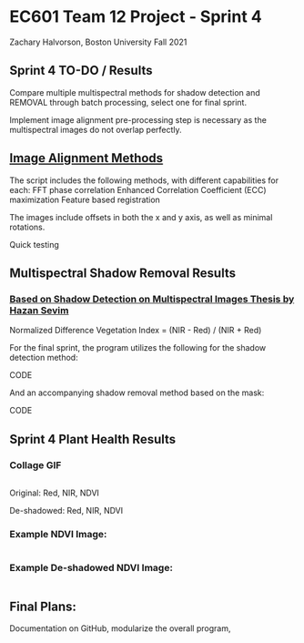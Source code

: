 # EC601 Team 12 Project - Sprint 4
Zachary Halvorson, Boston University Fall 2021


## Sprint 4 TO-DO / Results

Compare multiple multispectral methods for shadow detection and REMOVAL through batch processing, select one for final sprint.

Implement image alignment pre-processing step is necessary as the multispectral images do not overlap perfectly.

## [Image Alignment Methods](https://github.com/khufkens/align_images)

The script includes the following methods, with different capabilities for each:
FFT phase correlation
Enhanced Correlation Coefficient (ECC) maximization
Feature based registration

The images include offsets in both the x and y axis, as well as minimal rotations.

Quick testing 

## Multispectral Shadow Removal Results

### [Based on Shadow Detection on Multispectral Images Thesis by Hazan Sevim](https://etd.lib.metu.edu.tr/upload/12619166/index.pdf)

Normalized Difference Vegetation Index = (NIR - Red) / (NIR + Red)

For the final sprint, the program utilizes the following for the shadow detection method:

CODE

And an accompanying shadow removal method based on the mask:

CODE

## Sprint 4 Plant Health Results

### Collage GIF
![]()

Original: Red, NIR, NDVI

De-shadowed: Red, NIR, NDVI

### Example NDVI Image:
![]()

### Example De-shadowed NDVI Image:
![]()


## Final Plans:

Documentation on GitHub, modularize the overall program, 